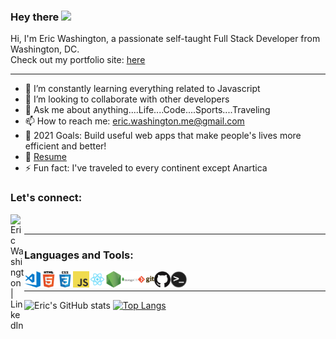 ### Hey there <img src="https://media.giphy.com/media/hvRJCLFzcasrR4ia7z/giphy.gif" width="25px">

Hi, I'm Eric Washington, a passionate self-taught Full Stack Developer from Washington, DC.
<br />
Check out my portfolio site: [here]

---

- 🌱 I’m constantly learning everything related to Javascript
- 🧍 I’m looking to collaborate with other developers
- 💬 Ask me about anything....Life....Code....Sports....Traveling
- 📫 How to reach me: eric.washington.me@gmail.com
- 🥅 2021 Goals: Build useful web apps that make people's lives more efficient and better!
- 📝 [Resume](https://drive.google.com/file/d/1WWQ4FAxnKqZoIWClkgzV2BH_wLLl36pw/view?usp=sharing)
- ⚡ Fun fact: I've traveled to every continent except Anartica

### Let's connect:

[<img align="left" alt="Eric Washington | LinkedIn" width="22px" src="https://cdn.jsdelivr.net/npm/simple-icons@v3/icons/linkedin.svg" />][linkedin]

<br />

---

### Languages and Tools:

<img align="left" alt="Visual Studio Code" width="26px" src="https://raw.githubusercontent.com/github/explore/80688e429a7d4ef2fca1e82350fe8e3517d3494d/topics/visual-studio-code/visual-studio-code.png" />
<img align="left" alt="HTML5" width="26px" src="https://raw.githubusercontent.com/github/explore/80688e429a7d4ef2fca1e82350fe8e3517d3494d/topics/html/html.png" />
<img align="left" alt="CSS3" width="26px" src="https://raw.githubusercontent.com/github/explore/80688e429a7d4ef2fca1e82350fe8e3517d3494d/topics/css/css.png" />
<img align="left" alt="JavaScript" width="26px" src="https://raw.githubusercontent.com/github/explore/80688e429a7d4ef2fca1e82350fe8e3517d3494d/topics/javascript/javascript.png" />
<img align="left" alt="React" width="26px" src="https://raw.githubusercontent.com/github/explore/80688e429a7d4ef2fca1e82350fe8e3517d3494d/topics/react/react.png" />
<img align="left" alt="Node.js" width="26px" src="https://raw.githubusercontent.com/github/explore/80688e429a7d4ef2fca1e82350fe8e3517d3494d/topics/nodejs/nodejs.png" />
<img align="left" alt="MongoDB" width="26px" src="https://raw.githubusercontent.com/github/explore/80688e429a7d4ef2fca1e82350fe8e3517d3494d/topics/mongodb/mongodb.png" />
<img align="left" alt="Git" width="26px" src="https://raw.githubusercontent.com/github/explore/80688e429a7d4ef2fca1e82350fe8e3517d3494d/topics/git/git.png" />
<img align="left" alt="GitHub" width="26px" src="https://raw.githubusercontent.com/github/explore/78df643247d429f6cc873026c0622819ad797942/topics/github/github.png" />
<img align="left" alt="Terminal" width="26px" src="https://raw.githubusercontent.com/github/explore/80688e429a7d4ef2fca1e82350fe8e3517d3494d/topics/terminal/terminal.png" />

<br />

---

[here]: http://www.ericwashington.me
[linkedin]: http://www.linkedin.com/in/eric-washington-6375b021/

![Eric's GitHub stats](https://github-readme-stats.vercel.app/api?username=eaw20024&theme=default&show_icons=true)
[![Top Langs](https://github-readme-stats.vercel.app/api/top-langs/?username=eaw20024&layout=compact)](https://github.com/eaw20024/github-readme-stats)



